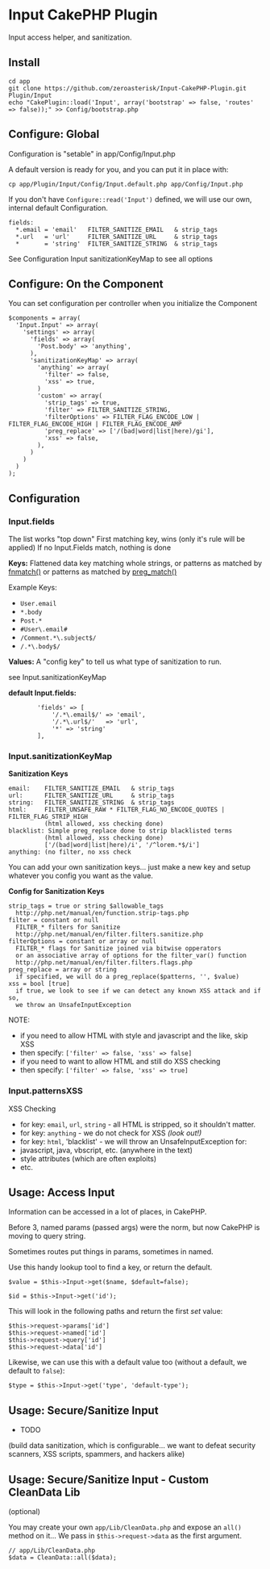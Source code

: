 # Input CakePHP Plugin

Input access helper, and sanitization.

## Install

    cd app
    git clone https://github.com/zeroasterisk/Input-CakePHP-Plugin.git Plugin/Input
    echo "CakePlugin::load('Input', array('bootstrap' => false, 'routes' => false));" >> Config/bootstrap.php

## Configure: Global

Configuration is "setable" in app/Config/Input.php

A default version is ready for you, and you can put it in place with:

    cp app/Plugin/Input/Config/Input.default.php app/Config/Input.php

If you don't have `Configure::read('Input')` defined, we will use our own,
internal default Configuration.

    fields:
      *.email = 'email'   FILTER_SANITIZE_EMAIL   & strip_tags
      *.url   = 'url'     FILTER_SANITIZE_URL     & strip_tags
      *       = 'string'  FILTER_SANITIZE_STRING  & strip_tags

See Configuration Input sanitizationKeyMap to see all options

## Configure: On the Component

You can set configuration per controller when you initialize the Component

    $components = array(
      'Input.Input' => array(
        'settings' => array(
          'fields' => array(
            'Post.body' => 'anything',
          ),
          'sanitizationKeyMap' => array(
            'anything' => array(
              'filter' => false,
              'xss' => true,
            )
            'custom' => array(
              'strip_tags' => true,
              'filter' => FILTER_SANITIZE_STRING,
              'filterOptions' => FILTER_FLAG_ENCODE_LOW | FILTER_FLAG_ENCODE_HIGH | FILTER_FLAG_ENCODE_AMP
              'preg_replace' => ['/(bad|word|list|here)/gi'],
              'xss' => false,
            ),
          )
        )
      )
    );

## Configuration

### Input.fields

The list works "top down"
First matching key, wins (only it's rule will be applied)
If no Input.Fields match, nothing is done

**Keys:** Flattened data key matching whole strings, or patterns as matched by
[fnmatch()](http://php.net/manual/en/function.fnmatch.php)
or patterns as matched by
[preg\_match()](http://php.net/manual/en/function.preg_match.php)

Example Keys:

* `User.email`
* `*.body`
* `Post.*`
* `#User\.email#`
* `/Comment.*\.subject$/`
* `/.*\.body$/`

**Values:** A "config key" to tell us what type of sanitization to run.

see Input.sanitizationKeyMap

**default Input.fields:**

			'fields' => [
				'/.*\.email$/' => 'email',
				'/.*\.url$/'   => 'url',
				'*' => 'string'
			],

### Input.sanitizationKeyMap

**Sanitization Keys**

    email:    FILTER_SANITIZE_EMAIL   & strip_tags
    url:      FILTER_SANITIZE_URL     & strip_tags
    string:   FILTER_SANITIZE_STRING  & strip_tags
    html:     FILTER_UNSAFE_RAW * FILTER_FLAG_NO_ENCODE_QUOTES | FILTER_FLAG_STRIP_HIGH
              (html allowed, xss checking done)
    blacklist: Simple preg_replace done to strip blacklisted terms
              (html allowed, xss checking done)
              ['/(bad|word|list|here)/i', '/^lorem.*$/i']
    anything: (no filter, no xss check

You can add your own sanitization keys... just make a new key and setup whatever
you config you want as the value.

**Config for Sanitization Keys**

    strip_tags = true or string $allowable_tags
      http://php.net/manual/en/function.strip-tags.php
    filter = constant or null
      FILTER_* filters for Sanitize
      http://php.net/manual/en/filter.filters.sanitize.php
    filterOptions = constant or array or null
      FILTER_* flags for Sanitize joined via bitwise opperators
      or an associative array of options for the filter_var() function
      http://php.net/manual/en/filter.filters.flags.php
    preg_replace = array or string
      if specified, we will do a preg_replace($patterns, '', $value)
    xss = bool [true]
      if true, we look to see if we can detect any known XSS attack and if so,
      we throw an UnsafeInputException

NOTE:
* if you need to allow HTML with style and javascript and the like, skip XSS
 * then specify: `['filter' => false, 'xss' => false]`
* if you need to want to allow HTML and still do XSS checking
 * then specify: `['filter' => false, 'xss' => true]`

### Input.patternsXSS

XSS Checking

* for key: `email`, `url`, `string` - all HTML is stripped, so it shouldn't matter.
* for key: `anything` - we do not check for XSS *(look out!)*
* for key: `html`, 'blacklist' - we will throw an UnsafeInputException for:
 * javascript, java, vbscript, etc. (anywhere in the text)
 * style attributes (which are often exploits)
 * etc.


## Usage: Access Input

Information can be accessed in a lot of places, in CakePHP.

Before 3, named params (passed args) were the norm, but now CakePHP is moving to query string.

Sometimes routes put things in params, sometimes in named.

Use this handy lookup tool to find a key, or return the default.

    $value = $this->Input->get($name, $default=false);

    $id = $this->Input->get('id');

This will look in the following paths and return the first *set* value:

    $this->request->params['id']
    $this->request->named['id']
    $this->request->query['id']
    $this->request->data['id']

Likewise, we can use this with a default value too (without a default, we
default to `false`):

    $type = $this->Input->get('type', 'default-type');


## Usage: Secure/Sanitize Input

* TODO

(build data sanitization, which is configurable...
we want to defeat security scanners, XSS scripts, spammers, and hackers alike)

## Usage: Secure/Sanitize Input - Custom CleanData Lib

(optional)

You may create your own `app/Lib/CleanData.php` and expose an `all()` method on
it... We pass in `$this->request->data` as the first argument.

    // app/Lib/CleanData.php
    $data = CleanData::all($data);


